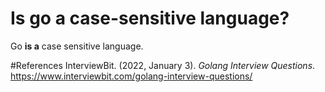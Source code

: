# Is go a case-sensitive language? 

Go **is a** case sensitive language. 

#References 
InterviewBit. (2022, January 3). *Golang Interview Questions*. <https://www.interviewbit.com/golang-interview-questions/>
